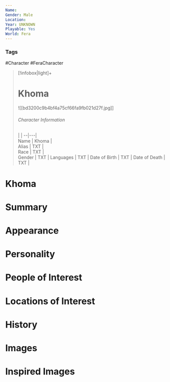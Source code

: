 ```yaml
---
Name: 
Gender: Male
Location: 
Year: UNKNOWN
Playable: Yes
World: Fera
---
```


### Tags
#Character #FeraCharacter 

> [!infobox|light]+  
> # Khoma  
> ![[bd3200c9b4bf4a75cf66fa9fb021d27f.jpg]]
> ###### Character Information
>  |   |
> --|---|  
> Name | Khoma |  
> Alias | TXT |  
> Race | TXT |  
> Gender | TXT |
> Languages | TXT |
> Date of Birth | TXT |
> Date of Death | TXT |

# Khoma

# Summary

# Appearance

# Personality

# People of Interest

# Locations of Interest

# History

# Images

# Inspired Images
